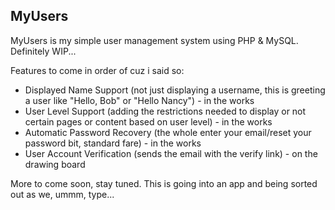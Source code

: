 ## MyUsers ##

MyUsers is my simple user management system using PHP & MySQL. Definitely WIP...

Features to come in order of cuz i said so:

- Displayed Name Support (not just displaying a username, this is greeting a user like "Hello, Bob" or "Hello Nancy") - in the works
- User Level Support (adding the restrictions needed to display or not certain pages or content based on user level) - in the works
- Automatic Password Recovery (the whole enter your email/reset your password bit, standard fare) - in the works
- User Account Verification (sends the email with the verify link) - on the drawing board

More to come soon, stay tuned. This is going into an app and being sorted out as we, ummm, type...
